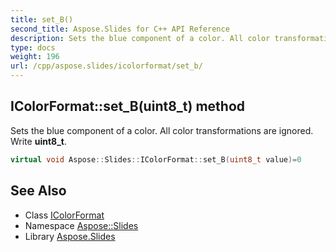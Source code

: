 ```yaml
---
title: set_B()
second_title: Aspose.Slides for C++ API Reference
description: Sets the blue component of a color. All color transformations are ignored. Write uint8_t.
type: docs
weight: 196
url: /cpp/aspose.slides/icolorformat/set_b/
---
```

## IColorFormat::set_B(uint8_t) method


Sets the blue component of a color. All color transformations are ignored. Write **uint8_t**.

```cpp
virtual void Aspose::Slides::IColorFormat::set_B(uint8_t value)=0
```

## See Also

* Class [IColorFormat](./)
* Namespace [Aspose::Slides](../)
* Library [Aspose.Slides](../../)